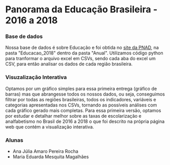 # Panorama da Educação Brasileira - 2016 a 2018

### Base de dados

Nossa base de dados é sobre Educação e foi obtida no [site da PNAD](https://www.ibge.gov.br/estatisticas/sociais/educacao/9173-pesquisa-nacional-por-amostra-de-domicilios-continua-trimestral.html?=&t=downloads), na pasta "Educacao_2018" dentro da pasta "Anual".
Utilizamos código python para tranformar o arquivo excel em CSVs, sendo cada aba do excel um CSV, para então analisar os dados de cada região brasileira.

### Visuzalização Interativa

Optamos por um gráfico simples para essa primeira entrega (gráfico de barras) mas que abrangesse todos os nossos dados, ou seja, conseguimos filtrar por todas as regiões brasileiras, todos os indicadores, variáveis e categorias apresentadas nos CSVs, tornando as possíveis análises com cada gráfico gerado mais completas. Para essa primeira versão, optamos por estudar e detalhar melhor sobre as taxas de escolarização e analfabetismo no Brasil de 2016 a 2018 o que foi descrito na própria página web que contém a visualização interativa.

### Alunas

- Ana Júlia Amaro Pereira Rocha
- Maria Eduarda Mesquita Magalhães
